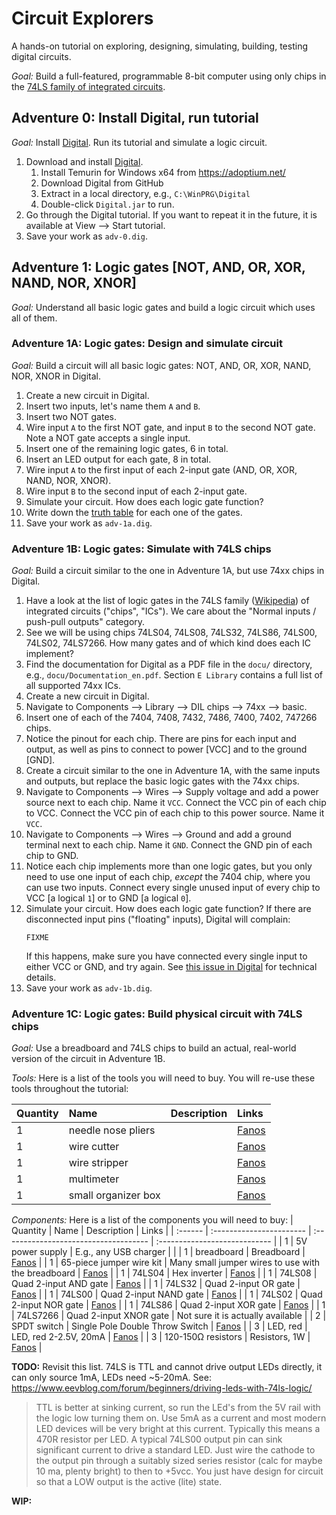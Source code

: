 # Circuit Explorers

A hands-on tutorial on exploring, designing, simulating, building, testing
digital circuits.

*Goal:* Build a full-featured, programmable 8-bit computer using only chips
in the [74LS family of integrated circuits](https://en.wikipedia.org/wiki/List_of_7400-series_integrated_circuits).


## Adventure 0: Install Digital, run tutorial

*Goal:* Install [Digital](https://github.com/hneemann/Digital).
Run its tutorial and simulate a logic circuit.

1. Download and install [Digital](https://github.com/hneemann/Digital).
   1. Install Temurin for Windows x64 from https://adoptium.net/
   1. Download Digital from GitHub
   1. Extract in a local directory, e.g., `C:\WinPRG\Digital`
   1. Double-click `Digital.jar` to run.
1. Go through the Digital tutorial. If you want to repeat it in the future,
   it is available at View --> Start tutorial.
1. Save your work as `adv-0.dig`.


## Adventure 1: Logic gates [NOT, AND, OR, XOR, NAND, NOR, XNOR]

*Goal:* Understand all basic logic gates and build a logic circuit which uses
all of them.


### Adventure 1A: Logic gates: Design and simulate circuit

*Goal:* Build a circuit will all basic logic gates: NOT, AND, OR, XOR, NAND,
NOR, XNOR in Digital.

1. Create a new circuit in Digital.
1. Insert two inputs, let's name them `A` and `B`.
1. Insert two NOT gates.
1. Wire input `A` to the first NOT gate, and input `B` to the second NOT gate.
   Note a NOT gate accepts a single input.
1. Insert one of the remaining logic gates, 6 in total.
1. Insert an LED output for each gate, 8 in total.
1. Wire input `A` to the first input of each 2-input gate (AND, OR, XOR, NAND,
   NOR, XNOR).
1. Wire input `B` to the second input of each 2-input gate.
1. Simulate your circuit. How does each logic gate function?
1. Write down the [truth table](https://www.geeksforgeeks.org/logic-gates/) for
   each one of the gates.
1. Save your work as `adv-1a.dig`.


### Adventure 1B: Logic gates: Simulate with 74LS chips

*Goal:* Build a circuit similar to the one in Adventure 1A, but use 74xx chips
in Digital.

1. Have a look at the list of logic gates in the 74LS family
   ([Wikipedia](https://en.wikipedia.org/wiki/List_of_7400-series_integrated_circuits#Logic_gates))
   of integrated circuits ("chips", "ICs"). We care about the "Normal inputs /
   push-pull outputs" category.
1. See we will be using chips 74LS04, 74LS08, 74LS32, 74LS86, 74LS00, 74LS02, 74LS7266.
   How many gates and of which kind does each IC implement?
1. Find the documentation for Digital as a PDF file in the `docu/` directory,
   e.g., `docu/Documentation_en.pdf`. Section `E Library` contains a full list
   of all supported 74xx ICs.
1. Create a new circuit in Digital.
1. Navigate to Components --> Library --> DIL chips --> 74xx --> basic.
1. Insert one of each of the 7404, 7408, 7432, 7486, 7400, 7402, 747266 chips.
1. Notice the pinout for each chip. There are pins for each input and output, as well
   as pins to connect to power [VCC] and to the ground [GND].
1. Create a circuit similar to the one in Adventure 1A, with the same inputs and outputs,
   but replace the basic logic gates with the 74xx chips.
1. Navigate to Components --> Wires --> Supply voltage and add a power source next to each chip.
   Name it `VCC`. Connect the VCC pin of each chip to VCC.
   Connect the VCC pin of each chip to this power source. Name it `VCC`.
1. Navigate to Components --> Wires --> Ground and add a ground terminal next to each chip.
   Name it `GND`. Connect the GND pin of each chip to GND.
1. Notice each chip implements more than one logic gates, but you only need to use one
   input of each chip, *except* the 7404 chip, where you can use two inputs. Connect every single
   unused input of every chip to VCC [a logical `1`] or to GND [a logical `0`].
1. Simulate your circuit. How does each logic gate function?
   If there are disconnected input pins ("floating" inputs), Digital will complain:
   ```
   FIXME
   ```
   If this happens, make sure you have connected every single input to either VCC or GND,
   and try again. See [this issue in Digital](https://github.com/hneemann/Digital/issues/36)
   for technical details.
1. Save your work as `adv-1b.dig`.


### Adventure 1C: Logic gates: Build physical circuit with 74LS chips

*Goal:* Use a breadboard and 74LS chips to build an actual, real-world version of
the circuit in Adventure 1B.

*Tools:* Here is a list of the tools you will need to buy. You will re-use
these tools throughout the tutorial:

| Quantity | Name                      | Description                           | Links                         |
| :------  | :-----------------------  | :------------------------------------ | :---------------------------- |
| 1        | needle nose pliers        |                                       | [Fanos](https://www.fanos.gr/%CE%B5%CF%81%CE%B3%CE%B1%CE%BB%CE%B5%CE%AF%CE%B1/%CE%BC%CF%85%CF%84%CE%BF%CF%84%CF%83%CE%B9%CE%BC%CF%80%CE%B9%CE%B4%CE%B1-%CF%80%CE%B5%CE%BD%CF%83%CE%B5%CF%82/%CE%BC%CF%85%CF%84%CE%BF%CF%84%CF%83%CE%AF%CE%BC%CF%80%CE%B9%CE%B4%CE%BF-%CE%BC%CE%B1%CE%BA%CF%81%CF%8D-pn2007-piergiacomi.html) |
| 1        | wire cutter               |                                       | [Fanos](https://www.fanos.gr/%CE%B5%CF%81%CE%B3%CE%B1%CE%BB%CE%B5%CE%AF%CE%B1/%CE%BA%CF%8C%CF%86%CF%84%CE%B5%CF%82/%CE%BA%CF%8C%CF%86%CF%84%CE%B7%CF%82-%CF%80%CE%BB%CE%AC%CE%B3%CE%B9%CE%BF%CF%82-tre03nb-piergiacomi.html) |
| 1        | wire stripper             |                                       | [Fanos](https://www.fanos.gr/%CE%B5%CF%81%CE%B3%CE%B1%CE%BB%CE%B5%CE%AF%CE%B1/%CE%B1%CF%80%CE%BF%CE%B3%CF%85%CE%BC%CE%BD%CF%89%CF%84%CE%AD%CF%82/%CE%B1%CF%80%CE%BF%CE%B3%CF%85%CE%BC%CE%BD%CF%89%CF%84%CE%AE%CF%82-yy-78318.html) |
| 1        | multimeter                |                                       | [Fanos](https://www.fanos.gr/%CE%B5%CF%81%CE%B3%CE%B1%CE%BB%CE%B5%CE%AF%CE%B1/%CF%8C%CF%81%CE%B3%CE%B1%CE%BD%CE%B1-%CE%BC%CE%AD%CF%84%CF%81%CE%B7%CF%83%CE%B7%CF%82/%CF%80%CE%BF%CE%BB%CF%8D%CE%BC%CE%B5%CF%84%CF%81%CE%B1/%CF%88%CE%B7%CF%86%CE%B9%CE%B1%CE%BA%CE%AC-dvm/%CF%88%CE%B7%CF%86%CE%B9%CE%B1%CE%BA%CF%8C-%CF%80%CE%BF%CE%BB%CF%8D%CE%BC%CE%B5%CF%84%CF%81%CE%BF-uni-t-ut39c.html) |
| 1        | small organizer box       |                                       | [Fanos](https://www.fanos.gr/%CE%BA%CE%BF%CF%85%CF%84%CE%B9%CE%AC-%CE%B1%CF%80%CE%BF%CE%B8%CE%AE%CE%BA%CE%B5%CF%85%CF%83%CE%B7%CF%82-%CE%BA%CE%B1%CE%B9-%CE%BA%CE%B1%CF%84%CE%B1%CF%83%CE%BA%CE%B5%CF%85%CF%8E%CE%BD/%CE%BA%CE%BF%CF%85%CF%84%CE%B9%CE%AC-%CE%B1%CF%80%CE%BF%CE%B8%CE%AE%CE%BA%CE%B5%CF%85%CF%83%CE%B7%CF%82/%CE%BA%CE%BF%CF%85%CF%84%CE%B9-%CE%B1%CF%80%CE%BF%CE%B8%CE%B7%CE%BA%CE%B5%CF%85%CF%83%CE%B7%CF%83-76x61x21-903133s-t-proskit.html) |

*Components:* Here is a list of the components you will need to buy:
| Quantity | Name                      | Description                           | Links                         |
| :------  | :-----------------------  | :------------------------------------ | :---------------------------- |
| 1        | 5V power supply           | E.g., any USB charger                 |                               |
| 1        | breadboard                | Breadboard                            | [Fanos](https://www.fanos.gr/en-gb/electronic-components/boards-testing-boards/solderless-breadboard-mb-102.html) |
| 1        | 65-piece jumper wire kit  | Many small jumper wires to use with the breadboard | [Fanos](https://www.fanos.gr/en-gb/electronic-components/jumpers-pinheaders/65pcs-flexible-breadboard-jumper-wires.html) |
| 1        | 74LS04                    | Hex inverter                          | [Fanos](https://www.fanos.gr/en-gb/semiconductors/circuit-chips/gate-ls/74ls04.html) |
| 1        | 74LS08                    | Quad 2-input AND gate                 | [Fanos](https://www.fanos.gr/en-gb/semiconductors/circuit-chips/gate-ls/74ls08.html) |
| 1        | 74LS32                    | Quad 2-input OR gate                  | [Fanos](https://www.fanos.gr/en-gb/semiconductors/circuit-chips/gate-ls/74ls32.html) |
| 1        | 74LS00                    | Quad 2-input NAND gate                | [Fanos](https://www.fanos.gr/en-gb/semiconductors/circuit-chips/gate-ls/74ls00.html) |
| 1        | 74LS02                    | Quad 2-input NOR gate                 | [Fanos](https://www.fanos.gr/en-gb/semiconductors/circuit-chips/gate-ls/74ls02.html) |
| 1        | 74LS86                    | Quad 2-input XOR gate                 | [Fanos](https://www.fanos.gr/en-gb/semiconductors/circuit-chips/gate-ls/74ls86.html) |
| 1        | 74LS7266                  | Quad 2-input XNOR gate                | Not sure it is actually available |
| 2        | SPDT switch               | Single Pole Double Throw Switch       | [Fanos](https://www.fanos.gr/en-gb/switches/slide-switch/slide-switch-on-on-spdt-12d01.html) |
| 3        | LED, red                  | LED, red 2-2.5V, 20mA                 | [Fanos](https://www.fanos.gr/%CF%80%CE%B7%CE%B3%CE%AD%CF%82-%CF%86%CF%89%CF%84%CE%B9%CF%83%CE%BC%CE%BF%CF%8D/led/10mm/led-10mm-%CE%BA%CF%8C%CE%BA%CE%BA%CE%B9%CE%BD%CE%BF%CF%85-%CF%87%CF%81%CF%8E%CE%BC%CE%B1%CF%84%CE%BF%CF%82-l813id-40-150mcd-html) |
| 3        | 120-150Ω resistors        | Resistors, 1W                         | [Fanos](https://www.fanos.gr/%CE%B7%CE%BB%CE%B5%CE%BA%CF%84%CF%81%CE%BF%CE%BD%CE%B9%CE%BA%CE%B1-%CE%B5%CE%BE%CE%B1%CF%81%CF%84%CE%B7%CE%BC%CE%B1%CF%84%CE%B1/%CE%91%CE%BD%CF%84%CE%B9%CF%83%CF%84%CE%AC%CF%83%CE%B5%CE%B9%CF%82,%20antistaseis,%20%CE%B1%CE%BD%CF%84%CE%B9%CF%83%CF%84%CE%B1%CF%83%CE%B7,%20antistasi/%CE%B1%CE%BD%CF%84%CE%B9%CF%83%CF%84%CE%B1%CF%83%CE%B7-1W/%CE%B1%CE%BD%CF%84%CE%AF%CF%83%CF%84%CE%B1%CF%83%CE%B7-120-%CF%89-1w.html) |

**TODO:** Revisit this list. 74LS is TTL and cannot drive output LEDs directly,
it can only source 1mA, LEDs need ~5-20mA.
See:
https://www.eevblog.com/forum/beginners/driving-leds-with-74ls-logic/
> TTL is better at sinking current, so run the LEd's from the 5V rail with the logic low turning them on. Use 5mA as a current and most modern LED devices will be very bright at this current. Typically this means a 470R resistor per LED.
> A typical 74LS00 output pin can sink significant current to drive a standard LED. Just wire the cathode to the output pin through a suitably sized series resistor (calc for maybe 10 ma, plenty bright) to then to +5vcc. You just have design for circuit so that a LOW  output is the active (lite) state.

**WIP:**

<!-- IDEAS FOR NEXT ADVENTURES

## Adventure: Control an LED with a pushbutton / switch: https://www.sparkfun.com/tutorials/219, https://www.youtube.com/watch?v=zhaX7Im2gTw&list=PLsAJMThMEUtpbjd5ulXTbUwijF1nJkjd_

## Adventure: 4-bit 7-seg display controller [combinatorial, then 74LS chips]

## Adventure: Full 4-bit adder [combinatorial, then 74LS chips]

## Adventure: Full 4-bit adder [combinatorial, then 74LS chips, 7-seg display]

## Adventure: Full 8-bit adder

## Adventure: Subtract 8-bit numbers

## Adventure: Multiply 8-bit numbers

## Adventure: Divide 8-bit numbers

## Adventure: 4:1 1-bit multiplexer

## Adventure: 1:4 1-bit demultiplexer

## Adventure: Full 8-bit ALU

## Adventure: 555-based clock

## Adventure: Digital die with LEDs

## Adventure: Create an 8-bit register

## Adventure: 32KB memory?

## Adventure: connect via USB [USB-to-TTL FTDI / PL2303, e.g., https://www.fanos.gr/en-gb/circuit-boards-arduino/circuit-boards/ft232rl-ftdi-usb-to-ttl-serial-module.html or https://www.hellasdigital.gr/electronics/prototyping/adapters/usb-to-ttl-4-pin-wire/

-->
